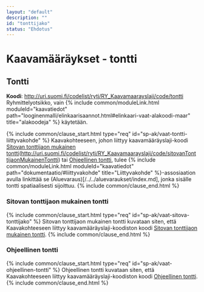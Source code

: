 ```yaml
---
layout: "default"
description: ""
id: "tonttijako"
status: "Ehdotus"
---
```

# Kaavamääräykset - tontti

## Tontti
**Koodi**: <http://uri.suomi.fi/codelist/rytj/RY_Kaavamaarayslaji/code/tontti>
Ryhmittelyotsikko, vain {% include common/moduleLink.html moduleId="kaavatiedot" path="looginenmalli/elinkaarisaannot.html#elinkaari-vaat-alakoodi-maar" title="alakoodeja" %} käytetään.

{% include common/clause_start.html type="req" id="sp-ak/vaat-tontti-liittyvakohde" %}
Kaavakohteeseen, johon liittyy kaavamääräyslaji-koodi [Sitovan tonttijaon mukainen tontti](<http://uri.suomi.fi/codelist/rytj/RY_Kaavamaarayslaji/code/sitovanTonttijaonMukainenTontti>)(http://uri.suomi.fi/codelist/rytj/RY_Kaavamaarayslaji/code/sitovanTonttijaonMukainenTontti) tai [Ohjeellinen tontti](<http://uri.suomi.fi/codelist/rytj/RY_Kaavamaarayslaji/code/ohjeellinenTontti>), tulee {% include common/moduleLink.html moduleId="kaavatiedot" path="dokumentaatio/#liittyvakohde" title="Liittyvakohde" %}-assosiaation avulla linkittää se (Aluevaraus)[/../../aluevaraukset/index.md], jonka sisälle tontti spatiaalisesti sijoittuu.
{% include common/clause_end.html %}

### Sitovan tonttijaon mukainen tontti
{% include common/clause_start.html type="req" id="sp-ak/vaat-sitova-tonttijako" %}
Sitovan tonttijaon mukainen tontti kuvataan siten, että Kaavakohteeseen liittyy kaavamääräyslaji-koodiston koodi [Sitovan tonttijaon mukainen tontti](<http://uri.suomi.fi/codelist/rytj/RY_Kaavamaarayslaji/code/sitovanTonttijaonMukainenTontti>).
{% include common/clause_end.html %}

### Ohjeellinen tontti
{% include common/clause_start.html type="req" id="sp-ak/vaat-ohjeellinen-tontti" %}
Ohjeellinen tontti kuvataan siten, että Kaavakohteeseen liittyy kaavamääräyslaji-koodiston koodi [Ohjeellinen tontti](<http://uri.suomi.fi/codelist/rytj/RY_Kaavamaarayslaji/code/ohjeellinenTontti>).
{% include common/clause_end.html %}